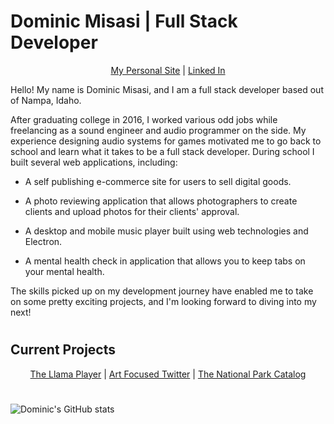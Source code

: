 # Dominic Misasi | Full Stack Developer
<p style="text-align:center"><a href="https://www.dominicmisasi.com" target="_blank"> My Personal Site</a> | <a href="https://www.linkedin.com/in/dominic-w-misasi/" target="_blank"> Linked In</a></p>

Hello! My name is Dominic Misasi, and I am a full stack developer based out of Nampa, Idaho. 

After graduating college in 2016, I worked various odd jobs while freelancing as a sound engineer and audio programmer on the side. My experience designing audio systems for games motivated me to go back to school and learn what it takes to be a full stack developer. During school I built several web applications, including:

- A self publishing e-commerce site for users to sell digital goods.

- A photo reviewing application that allows photographers to create clients and upload photos for their clients' approval.

- A desktop and mobile music player built using web technologies and Electron.

- A mental health check in application that allows you to keep tabs on your mental health.

The skills picked up on my development journey have enabled me to take on some pretty exciting projects, and I'm looking forward to diving into my next!


#
## Current Projects

<p style="text-align:center"><a href="https://github.com/Meshtatsuo/llamaPlayer" target="_blank">The Llama Player</a> | <a href="https://github.com/Meshtatsuo/media-sharing-site" target="_blank">Art Focused Twitter</a> | <a href="https://github.com/Meshtatsuo/national-park-catalog" target="_blank">The National Park Catalog</a>

#

![Dominic's GitHub stats](https://github-readme-stats.vercel.app/api?username=meshtatsuo&show_icons=true&theme=onedark)